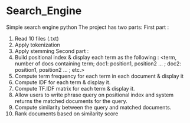 # Search_Engine
Simple search engine python
The project has two parts:
First part :
  1. Read 10 files (.txt)
  2. Apply tokenization
  3. Apply stemming
Second part :
  1. Build positional index & display each term as the following :
        <term, number of docs containing term; doc1: position1, position2 … ;
        doc2: position1, position2 … ;
        etc.>
2. Compute term frequency for each term in each document & display it
3. Compute IDF for each term & display it.
4. Compute TF.IDF matrix for each term & display it.
5. Allow users to write phrase query on positional index and system returns the matched documents for the query.
6. Compute similarity between the query and matched documents.
7. Rank documents based on similarity score
